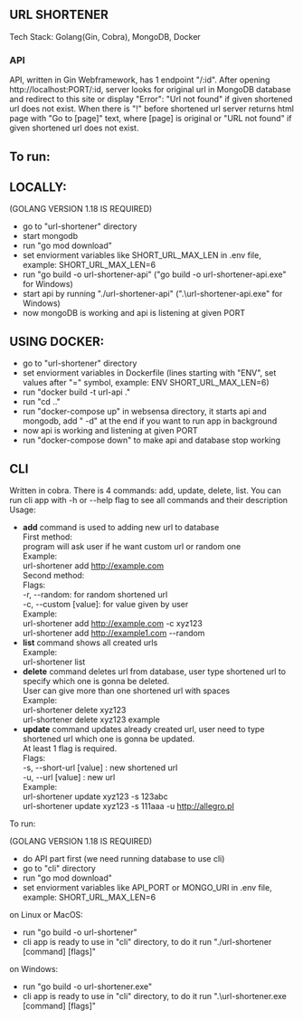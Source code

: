## URL SHORTENER
Tech Stack: Golang(Gin, Cobra), MongoDB, Docker

### API
API, written in Gin Webframework, has 1 endpoint "/:id".
After opening http://localhost:PORT/:id, server looks for original url in MongoDB database
and redirect to this site or display "Error": "Url not found" if given shortened url does not exist.
When there is "!" before shortened url server returns html page with "Go to [page]" text,
where [page] is original or "URL not found" if given shortened url does not exist.

## To run:

## LOCALLY:

(GOLANG VERSION 1.18 IS REQUIRED)
- go to "url-shortener" directory
- start mongodb
- run "go mod download"
- set enviorment variables like SHORT_URL_MAX_LEN in .env file, example: SHORT_URL_MAX_LEN=6
- run "go build -o url-shortener-api" ("go build -o url-shortener-api.exe" for Windows)
- start api by running "./url-shortener-api" (".\url-shortener-api.exe" for Windows)
- now mongoDB is working and api is listening at given PORT

## USING DOCKER:

- go to "url-shortener" directory
- set enviorment variables in Dockerfile (lines starting with "ENV", set values after "=" symbol, example: ENV SHORT_URL_MAX_LEN=6)
- run "docker build -t url-api ."
- run "cd .."
- run "docker-compose up" in websensa directory, it starts api and mongodb, add " -d" at the end if you want to run app in background
- now api is working and listening at given PORT
- run "docker-compose down" to make api and database stop working

## CLI

Written in cobra. There is 4 commands: add, update, delete, list.
You can run cli app with -h or --help flag to see all commands and their description
Usage:

- **add**
  command is used to adding new url to database  
  First method:  
  program will ask user if he want custom url or random one  
  Example:  
  url-shortener add http://example.com  
  Second method:  
  Flags:  
  -r, --random: for random shortened url  
  -c, --custom [value]: for value given by user  
  Example:  
  url-shortener add http://example.com -c xyz123  
  url-shortener add http://example1.com --random  
- **list**
command shows all created urls  
Example:  
url-shortener list  
- **delete**
command deletes url from database, user type shortened url to specify which one is gonna be deleted.  
User can give more than one shortened url with spaces  
Example:  
url-shortener delete xyz123  
url-shortener delete xyz123 example  
- **update**
command updates already created url, user need to type shortened url which one is gonna be updated.  
At least 1 flag is required.  
Flags:  
-s, --short-url [value] : new shortened url  
-u, --url [value] : new url  
Example:  
url-shortener update xyz123 -s 123abc  
url-shortener update xyz123 -s 111aaa -u http://allegro.pl  

To run:

(GOLANG VERSION 1.18 IS REQUIRED)
- do API part first (we need running database to use cli)
- go to "cli" directory
- run "go mod download"
- set enviorment variables like API_PORT or MONGO_URI in .env file, example: SHORT_URL_MAX_LEN=6

on Linux or MacOS:
- run "go build -o url-shortener"
- cli app is ready to use in "cli" directory, to do it run "./url-shortener [command] [flags]"

on Windows:
- run "go build -o url-shortener.exe"
- cli app is ready to use in "cli" directory, to do it run ".\url-shortener.exe [command] [flags]"
